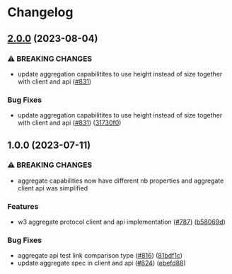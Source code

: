# Changelog

## [2.0.0](https://github.com/web3-storage/w3up/compare/aggregate-api-v1.0.0...aggregate-api-v2.0.0) (2023-08-04)


### ⚠ BREAKING CHANGES

* update aggregation capabilitites to use height instead of size together with client and api ([#831](https://github.com/web3-storage/w3up/issues/831))

### Bug Fixes

* update aggregation capabilitites to use height instead of size together with client and api ([#831](https://github.com/web3-storage/w3up/issues/831)) ([31730f0](https://github.com/web3-storage/w3up/commit/31730f0cb37b16f12f778ee8d2ecb5693bb2cd23))

## 1.0.0 (2023-07-11)


### ⚠ BREAKING CHANGES

* aggregate capabilities now have different nb properties and aggregate client api was simplified

### Features

* w3 aggregate protocol client and api implementation ([#787](https://github.com/web3-storage/w3up/issues/787)) ([b58069d](https://github.com/web3-storage/w3up/commit/b58069d7960efe09283f3b23fed77515b62d4639))


### Bug Fixes

* aggregate api test link comparison type ([#816](https://github.com/web3-storage/w3up/issues/816)) ([81bdf1c](https://github.com/web3-storage/w3up/commit/81bdf1c08f7a99b55a8ff2d79af78bf161322737))
* update aggregate spec in client and api ([#824](https://github.com/web3-storage/w3up/issues/824)) ([ebefd88](https://github.com/web3-storage/w3up/commit/ebefd889a028f325690370db8043c7b9e9fdf7bb))
